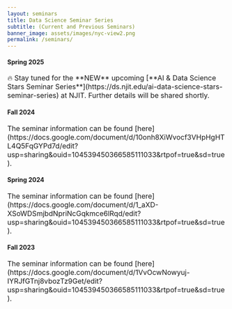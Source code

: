 ```yaml
---
layout: seminars
title: Data Science Seminar Series
subtitle: (Current and Previous Seminars)
banner_image: assets/images/nyc-view2.png
permalink: /seminars/
---
```


<!-- Content here would show up above your list of events -->
<h4><b>Spring 2025</b></h4>
<span style="font-size: medium;">🔥 Stay tuned for the **NEW** upcoming [**AI & Data Science Stars Seminar Series**](https://ds.njit.edu/ai-data-science-stars-seminar-series) at NJIT. Further details will be shared shortly.</span>

<h4><b>Fall 2024</b></h4>
<span style="font-size: medium;">The seminar information can be found [here](https://docs.google.com/document/d/10onh8XiWvocf3VHpHgHTL4Q5FqGYPd7d/edit?usp=sharing&ouid=104539450366585111033&rtpof=true&sd=true).</span>

<h4><b>Spring 2024</b></h4>
<span style="font-size: medium;">The seminar information can be found [here](https://docs.google.com/document/d/1_aXD-XSoWDSmjbdNpriNcGqkmce6lRqd/edit?usp=sharing&ouid=104539450366585111033&rtpof=true&sd=true).</span>

<h4><b>Fall 2023</b></h4>
<span style="font-size: medium;">The seminar information can be found [here](https://docs.google.com/document/d/1VvOcwNowyuj-IYRJfGTnj8vbozTz9Get/edit?usp=sharing&ouid=104539450366585111033&rtpof=true&sd=true).</span>


